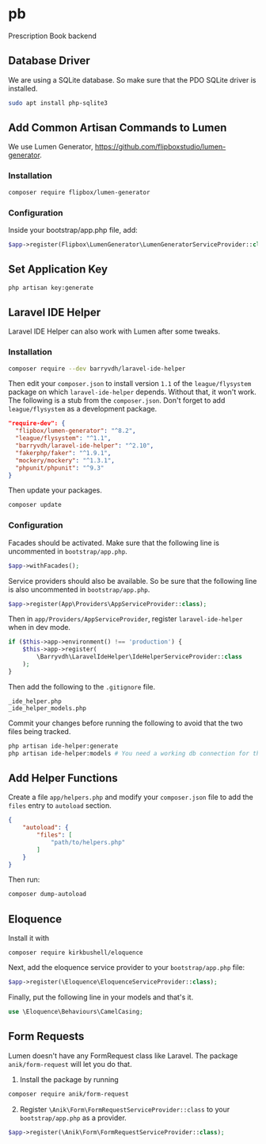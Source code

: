 # pb

Prescription Book backend

## Database Driver

We are using a SQLite database. So make sure that the PDO SQLite driver is installed.

```bash
sudo apt install php-sqlite3
```

## Add Common Artisan Commands to Lumen

We use Lumen Generator, https://github.com/flipboxstudio/lumen-generator.

### Installation

```bash
composer require flipbox/lumen-generator
```

### Configuration

Inside your bootstrap/app.php file, add:

```php
$app->register(Flipbox\LumenGenerator\LumenGeneratorServiceProvider::class);
```

## Set Application Key

```bash
php artisan key:generate
```

## Laravel IDE Helper

Laravel IDE Helper can also work with Lumen after some tweaks.

### Installation

```bash
composer require --dev barryvdh/laravel-ide-helper
```

Then edit your `composer.json` to install version `1.1` of the `league/flysystem`
package on which `laravel-ide-helper` depends. Without that, it won't work. The following
is a stub from the `composer.json`. Don't forget to add `league/flysystem` as a development
package.

```json
"require-dev": {
  "flipbox/lumen-generator": "^8.2",
  "league/flysystem": "^1.1",
  "barryvdh/laravel-ide-helper": "^2.10",
  "fakerphp/faker": "^1.9.1",
  "mockery/mockery": "^1.3.1",
  "phpunit/phpunit": "^9.3"
}
```

Then update your packages.

```bash
composer update
```

### Configuration

Facades should be activated. Make sure that the following line is uncommented in `bootstrap/app.php`. 

```php
$app->withFacades();
```

Service providers should also be available. So be sure that the following line is also uncommented
in `bootstrap/app.php`.

```php
$app->register(App\Providers\AppServiceProvider::class);
```

Then in `app/Providers/AppServiceProvider`, register `laravel-ide-helper` when in dev mode.

```php
if ($this->app->environment() !== 'production') {
    $this->app->register(
        \Barryvdh\LaravelIdeHelper\IdeHelperServiceProvider::class
    );
}
```

Then add the following to the `.gitignore` file.

```
_ide_helper.php
_ide_helper_models.php
```

Commit your changes before running the following to avoid that the two files being tracked.

```bash
php artisan ide-helper:generate
php artisan ide-helper:models # You need a working db connection for this
```

## Add Helper Functions

Create a file `app/helpers.php` and modify your `composer.json` file to add the `files` entry
to `autoload` section.

```json
{
    "autoload": {
        "files": [
            "path/to/helpers.php"
        ]
    }
}
```

Then run:

```bash
composer dump-autoload
```

## Eloquence

Install it with

```
composer require kirkbushell/eloquence
```

Next, add the eloquence service provider to your `bootstrap/app.php` file:

```php
$app->register(\Eloquence\EloquenceServiceProvider::class);
```

Finally, put the following line in your models and that's it.

```php
use \Eloquence\Behaviours\CamelCasing;
```


## Form Requests

Lumen doesn't have any FormRequest class like Laravel. The package `anik/form-request`
will let you do that.

1. Install the package by running

```bash
composer require anik/form-request
```

2. Register `\Anik\Form\FormRequestServiceProvider::class` to your `bootstrap/app.php` as a provider.

```php
$app->register(\Anik\Form\FormRequestServiceProvider::class);
```
